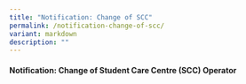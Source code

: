 ```yaml
---
title: "Notification: Change of SCC"
permalink: /notification-change-of-scc/
variant: markdown
description: ""
---
```

<h4><strong>Notification: Change of Student Care Centre (SCC) Operator</strong></h4>
<p></p>
